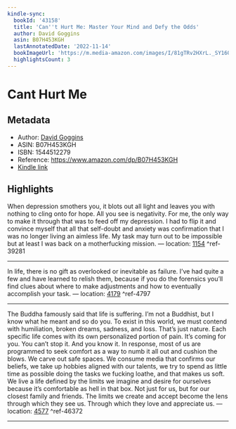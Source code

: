 ```yaml
---
kindle-sync:
  bookId: '43158'
  title: 'Can''t Hurt Me: Master Your Mind and Defy the Odds'
  author: David Goggins
  asin: B07H453KGH
  lastAnnotatedDate: '2022-11-14'
  bookImageUrl: 'https://m.media-amazon.com/images/I/81gTRv2HXrL._SY160.jpg'
  highlightsCount: 3
---
```

# Cant Hurt Me
## Metadata
* Author: [David Goggins](https://www.amazon.com/David-Goggins/e/B07H23VT42/ref=dp_byline_cont_ebooks_1)
* ASIN: B07H453KGH
* ISBN: 1544512279
* Reference: https://www.amazon.com/dp/B07H453KGH
* [Kindle link](kindle://book?action=open&asin=B07H453KGH)

## Highlights
When depression smothers you, it blots out all light and leaves you with nothing to cling onto for hope. All you see is negativity. For me, the only way to make it through that was to feed off my depression. I had to flip it and convince myself that all that self-doubt and anxiety was confirmation that I was no longer living an aimless life. My task may turn out to be impossible but at least I was back on a motherfucking mission. — location: [1154](kindle://book?action=open&asin=B07H453KGH&location=1154) ^ref-39281

---
In life, there is no gift as overlooked or inevitable as failure. I’ve had quite a few and have learned to relish them, because if you do the forensics you’ll find clues about where to make adjustments and how to eventually accomplish your task. — location: [4179](kindle://book?action=open&asin=B07H453KGH&location=4179) ^ref-4797

---
The Buddha famously said that life is suffering. I’m not a Buddhist, but I know what he meant and so do you. To exist in this world, we must contend with humiliation, broken dreams, sadness, and loss. That’s just nature. Each specific life comes with its own personalized portion of pain. It’s coming for you. You can’t stop it. And you know it. In response, most of us are programmed to seek comfort as a way to numb it all out and cushion the blows. We carve out safe spaces. We consume media that confirms our beliefs, we take up hobbies aligned with our talents, we try to spend as little time as possible doing the tasks we fucking loathe, and that makes us soft. We live a life defined by the limits we imagine and desire for ourselves because it’s comfortable as hell in that box. Not just for us, but for our closest family and friends. The limits we create and accept become the lens through which they see us. Through which they love and appreciate us. — location: [4577](kindle://book?action=open&asin=B07H453KGH&location=4577) ^ref-46372

---
